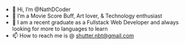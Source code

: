 - 👋 Hi, I’m @NathDCoder
- 👀 I’m a Movie Score Buff, Art lover, & Technology enthusiast
- 🌱 I am a recent graduate as a Fullstack Web Developer and always looking for more to languages to learn
- 📫 How to reach me is @ shutter.nbt@gmail.com

<!---
NathDCoder/NathDCoder is a ✨ special ✨ repository because its `README.md` (this file) appears on your GitHub profile.
You can click the Preview link to take a look at your changes.
--->
